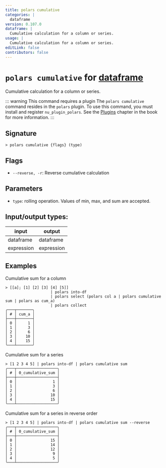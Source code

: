 ```yaml
---
title: polars cumulative
categories: |
  dataframe
version: 0.107.0
dataframe: |
  Cumulative calculation for a column or series.
usage: |
  Cumulative calculation for a column or series.
editLink: false
contributors: false
---
```

<!-- This file is automatically generated. Please edit the command in https://github.com/nushell/nushell instead. -->

# `polars cumulative` for [dataframe](/commands/categories/dataframe.md)

<div class='command-title'>Cumulative calculation for a column or series.</div>

::: warning This command requires a plugin
The `polars cumulative` command resides in the `polars` plugin.
To use this command, you must install and register `nu_plugin_polars`.
See the [Plugins](/book/plugins.html) chapter in the book for more information.
:::


## Signature

```> polars cumulative {flags} (type)```

## Flags

 -  `--reverse, -r`: Reverse cumulative calculation

## Parameters

 -  `type`: rolling operation. Values of min, max, and sum are accepted.


## Input/output types:

| input      | output     |
| ---------- | ---------- |
| dataframe  | dataframe  |
| expression | expression |
## Examples

Cumulative sum for a column
```nu
> [[a]; [1] [2] [3] [4] [5]]
                    | polars into-df
                    | polars select (polars col a | polars cumulative sum | polars as cum_a)
                    | polars collect
╭───┬───────╮
│ # │ cum_a │
├───┼───────┤
│ 0 │     1 │
│ 1 │     3 │
│ 2 │     6 │
│ 3 │    10 │
│ 4 │    15 │
╰───┴───────╯

```

Cumulative sum for a series
```nu
> [1 2 3 4 5] | polars into-df | polars cumulative sum
╭───┬──────────────────╮
│ # │ 0_cumulative_sum │
├───┼──────────────────┤
│ 0 │                1 │
│ 1 │                3 │
│ 2 │                6 │
│ 3 │               10 │
│ 4 │               15 │
╰───┴──────────────────╯

```

Cumulative sum for a series in reverse order
```nu
> [1 2 3 4 5] | polars into-df | polars cumulative sum --reverse
╭───┬──────────────────╮
│ # │ 0_cumulative_sum │
├───┼──────────────────┤
│ 0 │               15 │
│ 1 │               14 │
│ 2 │               12 │
│ 3 │                9 │
│ 4 │                5 │
╰───┴──────────────────╯

```
